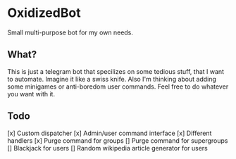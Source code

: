 # OxidizedBot
Small multi-purpose bot for my own needs.

## What?
This is just a telegram bot that specilizes on some tedious stuff, that I want to automate. 
Imagine it like a swiss knife. Also I'm thinking about adding some minigames or anti-boredom user commands.
Feel free to do whatever you want with it. 

## Todo
[x] Custom dispatcher
[x] Admin/user command interface
[x] Different handlers
[x] Purge command for groups
[] Purge command for supergroups
[] Blackjack for users
[] Random wikipedia article generator for users
